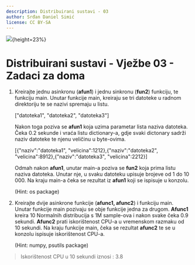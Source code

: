 ```yaml
---
description: Distribuirani sustavi - 03
author: Srđan Daniel Simić
license: CC BY-SA
---
```


![](fipu.png){height=23%}

# Distribuirani sustavi - Vježbe 03 - Zadaci za doma

1. Kreirajte jednu asinkronu (**afun1**) i jednu sinkronu (**fun2**) funkciju, te funkciju main.
Unutar funkcije main, kreiraju se tri datoteke u radnom direktoriju te se nazivi spremaju u listu.

   ["datoteka1", "datoteka2", "datoteka3"]  

   Nakon toga poziva se **afun1** koja uzima parametar lista naziva datoteka.
   Čeka 0.2 sekunde i vraća listu dictionary-a, gdje svaki dictonary sadrži naziv datoteke te njenu veličinu u byte-ovima.

    [{"naziv":"datoteka1", "velicina":1212},{"naziv":"datoteka2", "velicina":8912},{"naziv":"datoteka3", "velicina":2212}]

   Odmah nakon **afun1**, unutar main-a poziva se **fun2** koja prima listu naziva datoteka.
   Unutar nje, u svaku datoteku upisuje brojeve od 1 do 10 000.
   Na kraju main-a čeka se rezultat iz **afun1** koji se ispisuje u konzolu.

    (Hint: os package)


2. Kreirajte dvije asinkrone funkcije (**afunc1, afunc2**) i funkciju main.
Unutar funkcije main pozivaju se obje funkcije jedna za drugom.
**Afunc1** kreira 10 Normalnih distribucija s 1M sample-ova i nakon svake čeka 0.9 sekundi.
**Afunc2** prati iskorištenost CPU-a u vremenskom razmaku od 10 sekundi. 
Na kraju funkcije main, čeka se rezultat **afunc2** te se u konzolu ispisuje iskorištenost CPU-a. 

    (Hint: numpy, psutils package)

> Iskorištenost CPU u 10 sekundi iznosi : 3.8

